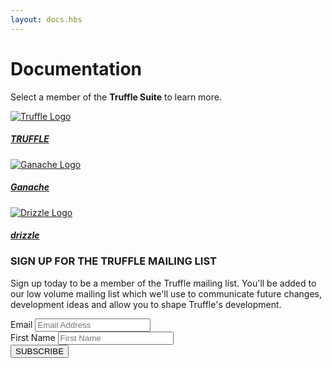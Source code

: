 ```yaml
---
layout: docs.hbs
---
```

# Documentation

Select a member of the **Truffle Suite** to learn more.

<div class="row docs-home">
  <div class="col-sm-4">
    <a class="link-card" href="/docs/truffle/overview">
      <div class="card docs-truffle-card mb-3">
        <div class="card-body">
          <img class="card-img-top" src="/img/truffle-logomark.svg" alt="Truffle Logo">
          <h5 class="card-title text-center text-truffle"><span class="narrow">T</span>RUFFLE</h5>
        </div>
      </div>
    </a>
  </div>

  <div class="col-sm-4">
    <a class="link-card" href="/docs/ganache/overview">
      <div class="card docs-ganache-card mb-3">
        <div class="card-body">
          <img class="card-img-top" src="/img/ganache-logomark.svg" alt="Ganache Logo">
          <h5 class="card-title text-center text-ganache">Ganache</h5>
        </div>
      </div>
    </a>
  </div>

  <div class="col-sm-4">
    <a class="link-card" href="/docs/drizzle/overview">
      <div class="card docs-drizzle-card mb-3">
        <div class="card-body">
          <img class="card-img-top" src="/img/drizzle-logomark.svg" alt="Drizzle Logo">
          <h5 class="card-title text-center text-drizzle">dri<span class="drizzle-z-skew-1">z</span><span class="drizzle-z-skew-2">z</span>le</h5>
        </div>
      </div>
    </a>
  </div>
</div>

<div class="row justify-content-center text-center mt-4">
  <div class="col"><div class="bd-dark-cream pt-4 pb-4 pl-5 pr-5">
    <h3>SIGN UP FOR THE TRUFFLE MAILING LIST</h3>
    <p>Sign up today to be a member of the Truffle mailing list. You'll be added to our low volume mailing list which we'll use to communicate future changes, development ideas and allow you to shape Truffle's development.</p>
    <div id="mc_embed_signup">
      <form action="https://truffleframework.us11.list-manage.com/subscribe/post?u=947c9b18fc27e0b00fc2ad055&amp;id=97cfd4251b" method="post" id="mc-embedded-subscribe-form" name="mc-embedded-subscribe-form" class="validate form-inline justify-content-center mt-4 mb-4 home-ml-form" target="_blank" novalidate>
        <div class="mc-field-group form-group">
          <label class="sr-only" for="mce-EMAIL">Email</label>
          <input type="email" value="" name="EMAIL" class="form-control mr-sm-2 email" placeholder="Email Address" id="mce-EMAIL" required>
        </div>
        <div class="mc-field-group form-group">
          <label class="sr-only" for="mce-FNAME">First Name</label>
          <input type="text" value="" name="FNAME" class="form-control mr-sm-2" placeholder="First Name" id="mce-FNAME">
        </div>
        <!-- real people should not fill this in and expect good things - do not remove this or risk form bot signups-->
        <div style="position: absolute; left: -5000px;" aria-hidden="true"><input type="text" name="b_947c9b18fc27e0b00fc2ad055_97cfd4251b" tabindex="-1" value=""></div>
        <div class="clear"><input type="submit" value="SUBSCRIBE" name="subscribe" id="mc-embedded-subscribe" class="btn btn-truffle"></div>
      </form>
    </div>
  </div></div>
</div>